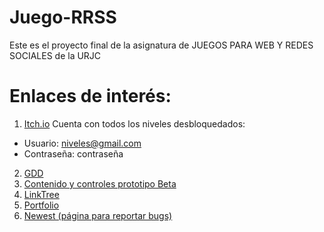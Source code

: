 # Juego-RRSS
Este es el proyecto final de la asignatura de JUEGOS PARA WEB Y REDES SOCIALES de la URJC

# Enlaces de interés:
1. [Itch.io](https://gliwisestudio.itch.io/the-wise-defense)
Cuenta con todos los niveles desbloquedados: 
  - Usuario: niveles@gmail.com
  - Contraseña: contraseña
2. [GDD](https://drive.google.com/file/d/1x4p8n0fG7iZdZRQVc_OwjxCHDygmP9Ud/view)
3. [Contenido y controles prototipo Beta](https://drive.google.com/drive/shared-with-me)
4. [LinkTree](https://linktr.ee/gliwisestudio)
5. [Portfolio](https://gliwisestudio.github.io/portfolio.github.io/)
6. [Newest (página para reportar bugs)](https://the-wise-defense.nolt.io/newest)
